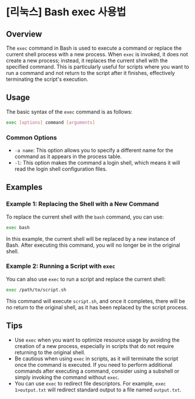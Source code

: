 # [리눅스] Bash exec 사용법

## Overview
The `exec` command in Bash is used to execute a command or replace the current shell process with a new process. When `exec` is invoked, it does not create a new process; instead, it replaces the current shell with the specified command. This is particularly useful for scripts where you want to run a command and not return to the script after it finishes, effectively terminating the script's execution.

## Usage
The basic syntax of the `exec` command is as follows:

```bash
exec [options] command [arguments]
```

### Common Options
- `-a name`: This option allows you to specify a different name for the command as it appears in the process table.
- `-l`: This option makes the command a login shell, which means it will read the login shell configuration files.

## Examples

### Example 1: Replacing the Shell with a New Command
To replace the current shell with the `bash` command, you can use:

```bash
exec bash
```

In this example, the current shell will be replaced by a new instance of Bash. After executing this command, you will no longer be in the original shell.

### Example 2: Running a Script with `exec`
You can also use `exec` to run a script and replace the current shell:

```bash
exec /path/to/script.sh
```

This command will execute `script.sh`, and once it completes, there will be no return to the original shell, as it has been replaced by the script process.

## Tips
- Use `exec` when you want to optimize resource usage by avoiding the creation of a new process, especially in scripts that do not require returning to the original shell.
- Be cautious when using `exec` in scripts, as it will terminate the script once the command is executed. If you need to perform additional commands after executing a command, consider using a subshell or simply invoking the command without `exec`.
- You can use `exec` to redirect file descriptors. For example, `exec 1>output.txt` will redirect standard output to a file named `output.txt`.